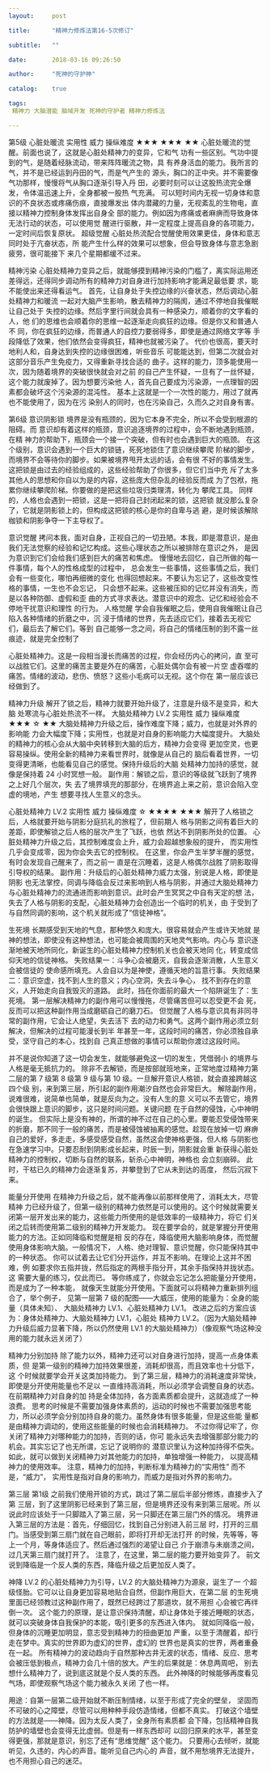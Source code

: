 ```yaml
---
layout:     post

title:      "精神力修炼法第16-5次修订"

subtitle:   ""

date:       2018-03-16 09:26:50

author:     "死神的守护神"

catalog:    true

tags:
 精神力 大脑潜能 脑域开发 死神的守护者 精神力修炼法

---
```



第5级
心脏处暖流
实用性
威力
操纵难度
★★★
★★★
★★
心脏处暖流的觉醒。前面也说了，这就是心脏处精神力的变异，它和气
功有一些区别。气功中提到的气，是随着经脉流动，带来阵阵暖流之物，具
有养身活血的能力。我所言的气，并不是已经运到丹田的气，而是气产生的
源头，胸口的正中央。并不需要像气功那样，慢慢将气从胸口逐渐引导入丹
田，必要时刻可以让这股热流完全爆发，令体温迅速上升，全身都被一股热
气充满。
可以短时间内无视一切身体和意识的不良状态或疼痛伤痕，直接爆发出
体内潜藏的力量，无视紊乱的生物电，直接以精神力控制身体发挥出自身全
部的能力。例如因为疼痛或者麻痹而导致身体无法行动的状态，可以使用觉
醒进行驱散，并一定程度上提高自身的各项能力，一定时间后恢复原状。
超级觉醒
心脏处热流配合觉醒使用效果更佳，身体和意志同时处于亢奋状态，所
能产生什么样的效果可以想象，但会导致身体与意志急剧疲劳，很可能接下
来几个星期都缓不过来。

精神污染
心脏处精神力变异之后，就能够摸到精神污染的门槛了，离实际运用还
差得远，还得同步调动所有的精神力对自身进行加持影响才能满足最低要
求，能不能使出来还得看运气。
首先，让自身处于失控边缘的兴奋状态，然后调动心脏处精神力和暖流
一起对大脑产生影响，散去精神力的隔阂，通过不停地自我催眠让自己处于
失控的边缘。然后字里行间就会具有一种感染力，顺着你的文字看的人，他
们的思维也会顺着你的思维一起逐渐走向疯狂的边缘。但是你又和普通人不
同，你在疯狂的边缘，而普通人的自控力要弱得多，即使是通过网络文字等
手段降低了效果，他们依然会变得疯狂，精神也就被污染了。
代价也很高，要天时地利人和，自身达到失控的边缘很困难，听些音乐
可能能达到，但第二次就会对这部分音乐产生免疫力，又得重新寻找合适的
曲子。这样的能力，顶多能使用一次，因为随着境界的突破很快就会对之前
的自己产生怀疑，一旦有了一丝怀疑，这个能力就废掉了。因为想要污染他
人，首先自己要成为污染源，一点理智的因素都会破坏这个污染源的混沌性。
基本上这就是一个一次性的能力，用过了就再也不能使用了，因为在污
染别人的同时，也在污染自己，久而久之对自身有害。

第6级
意识阴影锁
境界是没有瓶颈的，因为它本身不完全，所以不会受到根源的阻碍。而
意识却有着这样的瓶颈，意识追逐境界的过程中，会不断地遇到瓶颈，在精
神力的帮助下，瓶颈会一个接一个突破，但有时也会遇到巨大的瓶颈。
在这个级别，意识会遇到一个巨大的锁链，死死地锁住了意识继续攀爬
阶梯的脚步，而境界不会等待你的脚步。如果被境界甩开太远的话，会有很
不好的事情发生。
这把锁是由过去的经验组成的，这些经验帮助了你很多，但它们当中充
斥了太多其他人的思想和你自以为是的内容，这些庞大但杂乱的经验反而成
为了包袱，拖累你继续攀爬阶梯。你要做的是把这些垃圾归类理清，转化为
攀爬工具。
同样的，人格也会遇到一把锁，这是一把将自己封闭起来的锁，这把锁
就没那么复杂了，它就是阴影锁上的，但构成这把锁的核心是你的自卑与逃
避，是时候该解除枷锁和阴影争夺一下主导权了。

意识觉醒
拷问本我，面对自身，正视自己的一切丑陋。本我，即是潜意识，是由
我们无法觉察的经验和记忆构成。这些心理状态之所以被排除在意识之外，
是因为意识到它们会给我们感到巨大的痛苦和焦虑。
慢慢地去回忆，自己所做的每一件事情，每个人的性格成型的过程中，
总会发生一些事情，这些事情之后，我们会有一些变化，哪怕再细微的变化
也得回想起来。不要认为忘记了，这些改变性格的事情，一生也不会忘记，
只会想不起来。这些被压抑的记忆并没有消失，而是以各种防御、虚假和歪
曲的方式寻求表达。潜意识中的观念、记忆和经验会不停地干扰意识和理性
的行为。
人格觉醒
学会自我催眠之后，使用自我催眠让自己陷入各种情绪的折磨之中，沉
浸于情绪的世界，先去适应它们，接着去无视它们，最后去了解它们。等到
自己能够一念之间，将自己的情绪压制的到不露一丝痕迹，就是完全控制了

心脏处精神力。这是一段相当漫长而痛苦的过程，你会经历内心的拷问，直
至可以战胜它们。这里的痛苦主要是外在的痛苦，心脏处偶尔会有被一片空
虚吞噬的痛苦。情绪的波动，悲伤、愤怒？这些小毛病可以无视。这个你在
第一层应该已经做到了。

精神力升级
解开了锁之后，精神力就要开始升级了，注意是升级不是变异，和大脑
处寒流与心脏处热流不一样。
大脑处精神力 LV.2
实用性
威力
操纵难度
★★★
☆
★★
大脑处精神力升级之后，操作难度下降；威力，也就是对外界的影响能
力会大幅度下降；实用性，也就是对自身的影响能力大幅度提升。
大脑处的精神力的核心会从大脑中央转移到大脑的后方，精神力会变得
更加空灵，也更容易操纵。使用全新的精神力来看世界时，就像是从自己的
脑后看着世界，一切变得更清晰，也能看见自己的感觉。保持升级后的大脑
处精神力加持的感觉，就像是保持着 24 小时冥想一般。
副作用：解锁之后，意识的等级就飞跃到了境界之上好几个层次，失
去了境界填充的那部分，在境界追上来之前，意识会陷入空虚的境地，产生
想要寻找人生意义的念头。

心脏处精神力 LV.2
实用性
威力
操纵难度
☆
★★★★
★★★
解开了人格锁之后，人格就要开始与阴影分庭抗礼的旅程了，但前期人
格与阴影之间有着巨大的差距，即使解锁之后人格的层次产生了飞跃，也依
然达不到阴影所处的位置。
心脏处精神力升级之后，其控制难度会上升，威力会超越想象般的提升，
而实用性几乎会变成零，因为你会失去它的控制权。
在这里，你会产生半梦半醒的感觉，有时会发现自己醒来了，而之前一
直是在沉睡着，这是人格偶尔战胜了阴影取得引导权的结果。
副作用：升级后的心脏处精神力威力太强，别说是人格，即使是阴影
也无法掌控，同调与降临会反过来影响到人格与阴影，并通过大脑处精神力
与心脏处精神力的流通进而影响到意识。此时会产生冥冥之中自有天定的想
法，失去了人格与阴影的支配，心脏处精神力会创造出一个临时的机关，由
于受到了与自然同调的影响，这个机关就形成了“信徒神格”。

生死境
长期感受到天地的气息，那种悠久和庞大。很容易就会产生或许天地就
是神的想法，即使没有这种想法，也可能会被周围的天地灵气影响。内心与
意识逐渐地被天地所同化，新诞生的心脏处精神力控制机关也会被天地同
化，转变成信仰天地的信徒神格。
失败结果一：斗争心会被磨灭，自我会逐渐消散，人生意义会被信徒的
使命感所填充。人会自以为是神使，遵循天地的旨意行事。
失败结果二：意识空虚，找不到人生的意义；内心空洞，失去斗争心，
找不到存在的意义，人开始走向自我毁灭的道路。
此时，挡在你面前的最大一个陷阱诞生了：生死境。
第一层解决精神力的副作用可以慢慢拖，尽管痛苦但可以忍受更不会
死，反而可以把这种副作用当成磨砺自己的磨刀石。
但觉醒了人格与意识具有非同寻常的副作用，它会让人绝望，失去活下
去的动力和勇气。这两个副作用必须立刻解决，但解决的过程可能漫长到半
年甚至一年，这段时间的痛苦，你必须独自承受，坚守自己的本心，找到自
己真正想做的事情可以帮助你渡过这段时间。

并不是说你知道了这一切会发生，就能够避免这一切的发生，凭借弱小
的境界与人格是毫无抵抗力的。
除非不去解锁，而是按部就班地来，正常地度过精神力第二层的第 7
级第 8 级第 9 级与第 10 级。一旦解开意识人格锁，就会直接跨越这四个级
别，来到第三层，所引起的副作用潮汐自然也会非常巨大。
解除副作用，说难很难，说简单也简单，就是反向为之。没有人生的意
义可以不去管它，境界会很快跟上意识的脚步，这只是时间问题。关键问题
在于自然的侵蚀，心中神明的诞生。
但实际上是没有神的，所谓的神不过在自己的心里。要能忍受侵蚀带来
的折磨，那不同于一般的痛苦，而是被侵蚀被抽离的感觉。趁现在放掉一切
麻痹自己的爱好，多走走，多感受感受自然，虽然这会使神格更强，但人格
与阴影也在急速学习中。只要忍耐到阴影成长起来，时辰一到，阴影就会重
新获得心脏处精神力的控制权，切断与自然的联系，斩杀心中神明，神格也
会立刻崩碎。
此时，干枯已久的精神力会逐渐复苏，并攀登到了它从未到达的高度，
然后沉寂下来。

能量分开使用
在精神力升级之后，就不能再像以前那样使用了，消耗太大，尽管精神
力已经升级了，但第一级别的精神力依然是可以使用的。这个时候就需要关
闭第一层开发出来的能力，这些能力所使用的是低效率的一级精神力，将它
们关闭之后转而使用第二级别的精神力开发能力。
现在要学会的，就是掌握分开使用能力的方法。正如同降临和觉醒是相
反的存在，降临使用大脑影响身体，而觉醒使用身体影响大脑。一般情况下，
人格、绝对理智、意识觉醒，你只能保持其中的一种状态。
你可以试着去让它们分开运作，并互不影响。在理论上这并不困难，例
如要求你五指并拢，然后指定的两根手指分开，其余手指保持并拢状态。这
需要大量的练习，仅此而已。
等你练成了，你就会忘记怎么把能量分开使用，而是成为了一种本能，
就像天生就能分开使用。下面就可以将精神力重新排列组合了，举个例子，
见第一层第 7 级的配图——大威压，使用的能量为：全身的能量（具体未知）、
大脑处精神力 LV.1、心脏处精神力 LV.1。
改进之后的方案应该为：身体处精神力、大脑处精神力 LV.1，心脏处
精神力 LV.2。（因为大脑处精神力升级后威力显著下降，所以仍然使用 LV.1
的大脑处精神力）（像观察气场这种没用的能力就永远关闭了）

精神力分别加持
除了能力以外，精神力还可以对自身进行加持，提高一点身体素质，但
是第一级别的精神力加持效果很差，消耗却很高，而且效率也十分低下，这
个时候就要学会开关这类加持能力。
到了第三层，精神力的消耗速度非常快，即使是分开使用能量也不足以
一直维持高消耗，所以必须学会调整自身的状态。在前期精神力对自身的加
持是全体加持，各方面素质都会提升，这就造成了一种浪费。
思考的时候是不需要加强身体素质的，运动的时候也不需要加强思考能
力，所以必须学会分别加持自身的能力。虽然身体有很多能量，但是这些能
量都是由精神力调动的，使用这些能量的时候也会消耗精神力。
不过你得记牢了，你关闭了精神力对哪种能力的加持，否则的话，你可
能永远失去增强那部分能力的机会。其实忘记了也无所谓，忘记了说明你的
潜意识里认为这种加持得不偿失。
如此，就可以做到关闭精神力对其他能力的加持，单独增强一种能力，
以提高精神力的使用效率。
注意，精神力的加持，判断标准为精神力的“实用性” 而不是，“威力”，
实用性是指对自身的影响力，而威力是指对外界的影响力。

第三层
第1级
之前我们使用开锁的方式，跳过了第二层后半部分修炼，直接步入了第
三层，到了这里阴影已经来到了第三层，但是境界还没有来到第三层呢。所
以说此时应该处于一只脚踏入了第三层，另一只脚还在第三层门外的情况。
境界进入第三层的方法是：首先，仔细回忆，找到自己分别进入前三层
时，打开的三扇门。当感受到第三扇门就在自己眼前，即将打开却无法打开
的时候，先等等，等上一个月，等身体适应了。然后通过强烈的渴望让自己
介于崩溃与未崩溃之间，过几天第三扇门就打开了。
注意了，在这里，第二层的能力要开始变异了。
前文说到降临是一个反人类的东西，降临升级之后更加反人类了。

神降
LV.2 的心脏处精神力为引导，LV.2 的大脑处精神力为源泉，诞生了一
个超级怪胎。它可以让自身更加容易地贴合自然，但副作用巨大，在第二层
的生死境里面已经领教过这种副作用了，既然已经跨过了那道坎，就不用担
心会被它再绊倒一次。
这个能力的原理，是让意识保持清醒，却让身体处于接近睡眠的状态，
就可以突破身体自我保护的本能，吸引更多的东西进入体内。
就如同降临一般，但身体的沉睡更加明显，意志受到精神力的扭曲更加
严重，以至于清醒着，却行走在梦中。真实的世界即为虚幻的世界，虚幻的
世界也是真实的世界，两者重叠在一起。
所有精神力的波动趋向于自然那种古井无波的状态，情绪、反应、思考
会被压低到极点，精神力会几十倍的放大。产生的后果就是：休息两周吧，
别去想什么精神力了，说到底这就是个反人类的东西。
此外神降的时候能够再度看见气场，即使观察气场这个能力被永久关闭
了也一样。

用途：自第一层第二级开始就不断压制情绪，以至于形成了完全的壁垒，
坚固而不可破的心之障壁，尽管可以用种种手段仿造情绪，但都不真实。
打破这个墙壁的方法就是——神降。因为太反人类了，全身所有素质都
会下降，包括精神自我防护的墙壁也会变得无比虚弱。但是有一样东西却可
以回归原来的水平，甚至变得更强，那就是意识，别忘了还有“思维觉醒”
这个能力。
只要用心去倾听，就能听见，久违的，内心的声音。能听见自己内心的
声音，就不用愁境界无法提升，也不用担心自己的迷茫。


